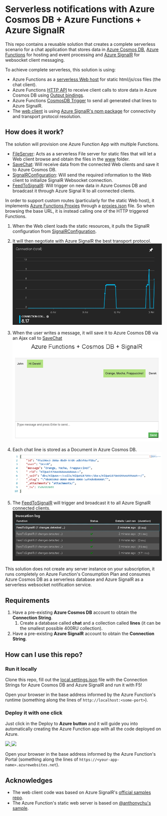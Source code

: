 # Serverless notifications with Azure Cosmos DB + Azure Functions + Azure SignalR

This repo contains a reusable solution that creates a complete serverless scenario for a chat application that stores data in [Azure Cosmos DB](https://docs.microsoft.com/azure/cosmos-db/introduction), [Azure Functions](https://azure.microsoft.com/services/functions/) for hosting and event processing and [Azure SignalR](https://docs.microsoft.com/azure/azure-signalr/signalr-overview) for websocket client messaging.

To achieve complete serverless, this solution is using:

* Azure Functions as a [serverless Web host](https://github.com/ealsur/serverlessnotifications/blob/master/src/function/ChangeFeedSignalR/Functions/FileServer.cs) for static html/js/css files (the chat client). 
* Azure Functions [HTTP API](https://github.com/ealsur/serverlessnotifications/blob/master/src/function/ChangeFeedSignalR/Functions/SaveChat.cs) to receive client calls to store data in Azure Cosmos DB using [Output bindings](https://docs.microsoft.com/azure/azure-functions/functions-bindings-cosmosdb#output).
* Azure Functions [CosmosDB Trigger](https://github.com/ealsur/serverlessnotifications/blob/master/src/function/ChangeFeedSignalR/Functions/FeedToSignalR.cs) to send all generated chat lines to Azure SignalR.
* The [web client](https://github.com/ealsur/serverlessnotifications/blob/master/src/function/ChangeFeedSignalR/www/index.html) is using [Azure SignalR's npm package](https://www.npmjs.com/package/@aspnet/signalr) for connectivity and transport protocol resolution.

## How does it work?

The solution will provision one Azure Function App with multiple Functions. 

* [FileServer](https://github.com/ealsur/serverlessnotifications/blob/master/src/function/ChangeFeedSignalR/Functions/FileServer.cs): Acts as a serverless File server for static files that will let a Web client browse and obtain the files in the [www](https://github.com/ealsur/serverlessnotifications/tree/master/src/function/ChangeFeedSignalR/www) folder.
* [SaveChat](https://github.com/ealsur/serverlessnotifications/blob/master/src/function/ChangeFeedSignalR/Functions/SaveChat.cs): Will receive data from the connected Web clients and save it to Azure Cosmos DB.
* [SignalRConfiguration](https://github.com/ealsur/serverlessnotifications/blob/master/src/function/ChangeFeedSignalR/Functions/SignalRConfiguration.cs): Will send the required information to the Web client to initialize SignalR Websocket connection.
* [FeedToSignalR](https://github.com/ealsur/serverlessnotifications/blob/master/src/function/ChangeFeedSignalR/Functions/FeedToSignalR.cs): Will trigger on new data in Azure Cosmos DB and broadcast it through Azure Signal R to all connected clients.

In order to support custom routes (particularly for the static Web host), it implements [Azure Functions Proxies](https://docs.microsoft.com/azure/azure-functions/functions-proxies) through a [proxies.json](https://github.com/ealsur/serverlessnotifications/blob/master/src/function/ChangeFeedSignalR/proxies.json) file. So when browsing the base URL, it is instead calling one of the HTTP triggered Functions.

1. When the Web client loads the static resources, it pulls the SignalR configuration from [SignalRConfiguration](https://github.com/ealsur/serverlessnotifications/blob/master/src/function/ChangeFeedSignalR/Functions/SignalRConfiguration.cs).
2. It will then negotiate with Azure SignalR the best transport protocol.
![SignalR connections](./images/signalr.png)

3. When the user writes a message, it will save it to Azure Cosmos DB via an Ajax call to [SaveChat](https://github.com/ealsur/serverlessnotifications/blob/master/src/function/ChangeFeedSignalR/Functions/SaveChat.cs)
![Connected chat](./images/chat.png)

4. Each chat line is stored as a Document in Azure Cosmos DB.
![Stored document](./images/db.png)

5. The [FeedToSignalR](https://github.com/ealsur/serverlessnotifications/blob/master/src/function/ChangeFeedSignalR/Functions/FeedToSignalR.cs) will trigger and broadcast it to all Azure SignalR connected clients.
![Triggers](./images/invocation.png)

This solution does not create any server instance on your subscription, it runs completely on Azure Function's Consumption Plan and consumes Azure Cosmos DB as a serverless database and Azure SignalR as a serverless websocket notification service.

## Requirements

1. Have a pre-existing **Azure Cosmos DB** account to obtain the **Connection String**.
    1. Create a database called **chat** and a collection called **lines** (it can be the smallest possible 400RU collection).
2. Have a pre-existing **Azure SignalR** account to obtain the **Connection String**.

## How can I use this repo?

### Run it locally

Clone this repo, fill out the [local.settings.json](https://github.com/ealsur/serverlessnotifications/blob/master/src/function/ChangeFeedSignalR/local.settings.json) file with the Connection Strings for Azure Cosmos DB and Azure SignalR and run it with F5!

Open your browser in the base address informed by the Azure Function's runtime (something along the lines of `http://localhost:<some-port>`).

### Deploy it with one click

Just click in the Deploy to **Azure button** and it will guide you into automatically creating the Azure Function app with all the code deployed on Azure.

<a href="https://portal.azure.com/#create/Microsoft.Template/uri/https%3A%2F%2Fraw.githubusercontent.com%2Fealsur%2Fserverlessnotifications%2Fmaster%2Fazuredeploy.json" target="_blank">
    <img src="http://azuredeploy.net/deploybutton.png"/>
</a>
<a href="http://armviz.io/#/?load=https%3A%2F%2Fraw.githubusercontent.com%2Fealsur%2Fserverlessnotifications%2Fmaster%2Fazuredeploy.json" target="_blank">
    <img src="http://armviz.io/visualizebutton.png"/>
</a>

Open your browser in the base address informed by the Azure Function's Portal (something along the lines of `https://<your-app-name>.azurewebsites.net`).

## Acknowledges

* The web client code was based on Azure SignalR's [official samples repo](https://github.com/aspnet/AzureSignalR-samples/).
* The Azure Function's static web server is based on [@anthonychu's sample](https://github.com/anthonychu/azure-functions-static-file-server).